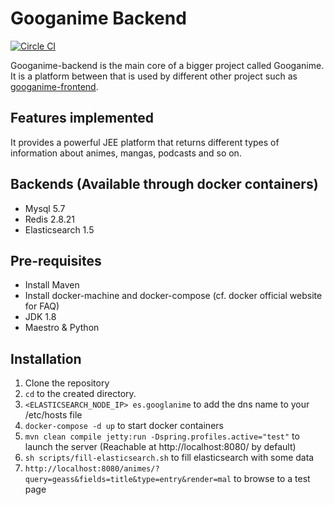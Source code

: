 # Googanime Backend
[![Circle CI](https://circleci.com/gh/v4lproik/googanime-backend/tree/master.svg?style=shield)](https://circleci.com/gh/v4lproik/googanime-backend/tree/master)

Googanime-backend is the main core of a bigger project called Googanime. It is a platform between that is used by different other project such as [googanime-frontend](https://github.com/googanime/googanime-frontend/tree/master).

## Features implemented

It provides a powerful JEE platform that returns different types of information about animes, mangas, podcasts and so on.

## Backends (Available through docker containers)

- Mysql 5.7
- Redis 2.8.21
- Elasticsearch 1.5

## Pre-requisites

- Install Maven 
- Install docker-machine and docker-compose (cf. docker official website for FAQ)
- JDK 1.8
- Maestro & Python

## Installation

1. Clone the repository
2. `cd` to the created directory.
3. `<ELASTICSEARCH_NODE_IP> es.googlanime` to add the dns name to your /etc/hosts file 
4. `docker-compose -d up` to start docker containers
5. `mvn clean compile jetty:run -Dspring.profiles.active="test"` to launch the server (Reachable at http://localhost:8080/ by default)
6. `sh scripts/fill-elasticsearch.sh` to fill elasticsearch with some data
7. `http://localhost:8080/animes/?query=geass&fields=title&type=entry&render=mal` to browse to a test page
